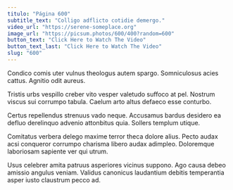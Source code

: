 ```yaml
---
titulo: "Página 600"
subtitle_text: "Colligo adflicto cotidie demergo."
video_url: "https://serene-someplace.org"
image_url: "https://picsum.photos/600/400?random=600"
button_text: "Click Here to Watch The Video"
button_text_last: "Click Here to Watch The Video"
slug: "600"
---
```


Condico comis uter vulnus theologus autem spargo. Somniculosus acies cattus. Agnitio odit aureus.

Tristis urbs vespillo creber vito vesper valetudo suffoco at pel. Nostrum viscus sui corrumpo tabula. Caelum arto altus defaeco esse conturbo.

Certus repellendus strenuus vado neque. Accusamus bardus desidero ea defluo derelinquo advenio attonbitus quia. Sollers templum utique.

Comitatus verbera delego maxime terror theca dolore alius. Pecto audax acsi conqueror corrumpo charisma libero audax adimpleo. Doloremque laboriosam sapiente ver qui utrum.

Usus celebrer amita patruus asperiores vicinus suppono. Ago causa debeo amissio angulus veniam. Validus canonicus laudantium debitis temperantia asper iusto claustrum pecco ad.
